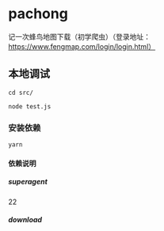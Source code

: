 # pachong

记一次蜂鸟地图下载（初学爬虫）（登录地址：https://www.fengmap.com/login/login.html）

## 本地调试

```
cd src/
```

```
node test.js
```

### 安装依赖

```
yarn
```
#### 依赖说明

##### superagent
22
##### download

